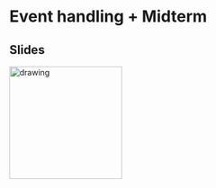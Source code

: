
# Event handling + Midterm

## Slides
<a href="https://docs.google.com/presentation/d/1_PbDysJJ3YoYI7Hpt0EIKnu5bymZ3CZeiNLiZjkCMPM/edit?usp=sharing"><img src="https://images.squarespace-cdn.com/content/v1/52de5460e4b036f86899408c/1503811672827-3QTEVGNG9WECGKQIGFNY/googleSlides.png?format=1000w" alt="drawing" width="200" /></a>
